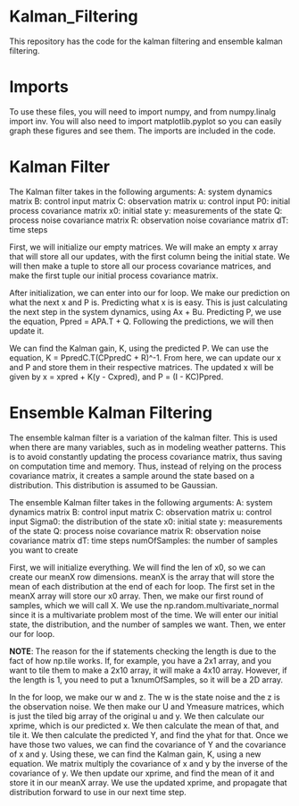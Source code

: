 # Kalman_Filtering
This repository has the code for the kalman filtering and ensemble kalman filtering.

# Imports
To use these files, you will need to import numpy, and from numpy.linalg import inv. You will also need to import matplotlib.pyplot so you can easily graph these figures and see them. The imports are included in the code.

# Kalman Filter
The Kalman filter takes in the following arguments:
A: system dynamics matrix
B: control input matrix
C: observation matrix
u: control input
P0: initial process covariance matrix
x0: initial state
y: measurements of the state
Q: process noise covariance matrix
R: observation noise covariance matrix
dT: time steps

First, we will initialize our empty matrices. We will make an empty x array that will store all our updates, with the first column being the initial state. We will then make a tuple to store all our process covariance matrices, and make the first tuple our initial process covariance matrix. 

After initialization, we can enter into our for loop. We make our prediction on what the next x and P is. Predicting what x is is easy. This is just calculating the next step in the system dynamics, using Ax + Bu. Predicting P, we use the equation, Ppred = APA.T + Q. Following the predictions, we will then update it. 

We can find the Kalman gain, K, using the predicted P. We can use the equation, K = PpredC.T(CPpredC + R)^-1. From here, we can update our x and P and store them in their respective matrices. The updated x will be given by x = xpred + K(y - Cxpred), and P = (I - KC)Ppred.

# Ensemble Kalman Filtering
The ensemble kalman filter is a variation of the kalman filter. This is used when there are many variables, such as in modeling weather patterns. This is to avoid constantly updating the process covariance matrix, thus saving on computation time and memory. Thus, instead of relying on the process covariance matrix, it creates a sample around the state based on a distribution. This distribution is assumed to be Gaussian. 

The ensemble Kalman filter takes in the following arguments: 
A: system dynamics matrix
B: control input matrix
C: observation matrix
u: control input
Sigma0: the distribution of the state
x0: initial state
y: measurements of the state
Q: process noise covariance matrix
R: observation noise covariance matrix
dT: time steps
numOfSamples: the number of samples you want to create

First, we will initialize everything. We will find the len of x0, so we can create our meanX row dimensions. meanX is the array that will store the mean of each distribution at the end of each for loop. The first set in the meanX array will store our x0 array. Then, we make our first round of samples, which we will call X. We use the np.random.multivariate_normal since it is a multivariate problem most of the time. We will enter our initial state, the distribution, and the number of samples we want. Then, we enter our for loop.

**NOTE**: The reason for the if statements checking the length is due to the fact of how np.tile works. If, for example, you have a 2x1 array, and you want to tile them to make a 2x10 array, it will make a 4x10 array. However, if the length is 1, you need to put a 1xnumOfSamples, so it will be a 2D array.

In the for loop, we make our w and z. The w is the state noise and the z is the observation noise. We then make our U and Ymeasure matrices, which is just the tiled big array of the original u and y. We then calculate our xprime, which is our predicted x. We then calculate the mean of that, and tile it. We then calculate the predicted Y, and find the yhat for that. Once we have those two values, we can find the covariance of Y and the covariance of x and y. Using these, we can find the Kalman gain, K, using a new equation. We matrix multiply the covariance of x and y by the inverse of the covariance of y. We then update our xprime, and find the mean of it and store it in our meanX array. We use the updated xprime, and propagate that distribution forward to use in our next time step.
